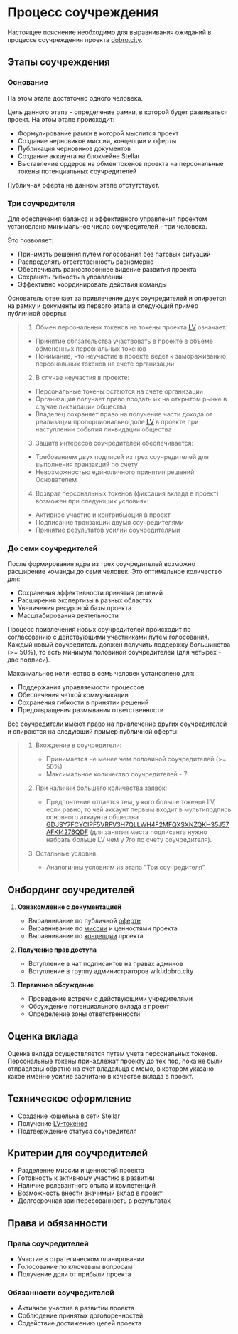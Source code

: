 # Процесс соучреждения

Настоящее пояснение необходимо для выравнивания ожиданий в процессе соучреждения проекта [dobro.city](https://dobro.city).

## Этапы соучреждения

### Основание

На этом этапе достаточно одного человека. 

Цель данного этапа - определение рамки, в которой будет развиваться проект. На этом этапе происходит:
- Формулирование рамки в которой мыслится проект
- Создание черновиков миссии, концепции и оферты
- Публикация черновиков документов
- Создание аккаунта на блокчейне Stellar
- Выставление ордеров на обмен токенов проекта на персональные токены потенциальных соучредителей 

Публичная оферта на данном этапе отстутствует. 

### Три соучредителя

Для обеспечения баланса и эффективного управления проектом установлено минимальное число соучредителей - три человека. 

Это позволяет:
- Принимать решения путём голосования без патовых ситуаций
- Распределять ответственность равномерно
- Обеспечивать разностороннее видение развития проекта
- Сохранять гибкость в управлении
- Эффективно координировать действия команды

Основатель отвечает за привлечение двух соучредителей и опирается на рамку и документы из первого этапа и следующий пример публичной оферты: 

> 1. Обмен персональных токенов на токены проекта [LV](https://stellar.expert/explorer/public/asset/LV-GDJSY7FCYCIPF5VRFV3H7QLLWH4F2MFQXSXNZQKH35J57AFKI4276QDF) означает:
>   - Принятие обязательства участвовать в проекте в объеме обмененных персональных токенов
>   - Понимание, что неучастие в проекте ведет к замораживанию персональных токенов на счете организации
> 2. В случае неучастия в проекте:
>   - Персональные токены остаются на счете организации
>   - Организация получает право продать их на открытом рынке в случае ликвидации общества
>   - Владелец сохраняет право на получение части дохода от реализации пропорционально доле [LV](https://stellar.expert/explorer/public/asset/LV-GDJSY7FCYCIPF5VRFV3H7QLLWH4F2MFQXSXNZQKH35J57AFKI4276QDF) в проекте при наступлении события ликвидации общества
> 3. Защита интересов соучредителей обеспечивается:
>   - Требованием двух подписей из трех соучредителей для выполнения транзакций по счету
>   - Невозможностью единоличного принятия решений Основателем
> 4. Возврат персональных токенов (фиксация вклада в проект) возможен при следующих условиях:
>   - Активное участие и контрибьюция в проект
>   - Подписание транзакции двумя соучредителями
>   - Принятие результатов усилий соучредителями

### До семи соучредителей

После формирования ядра из трех соучредителей возможно расширение команды до семи человек. Это оптимальное количество для:

- Сохранения эффективности принятия решений
- Расширения экспертизы в разных областях
- Увеличения ресурсной базы проекта
- Масштабирования деятельности

Процесс привлечения новых соучредителей происходит по согласованию с действующими участниками путем голосования. Каждый новый соучредитель должен получить поддержку большинства (>= 50%), то есть минимум половиной соучредителей (для четырех - две подписи). 

Максимальное количество в семь человек установлено для:
- Поддержания управляемости процессов
- Обеспечения четкой коммуникации
- Сохранения гибкости в принятии решений
- Предотвращения размывания ответственности

Все соучредители имеют право на привлечение других соучредителей и опираются на следующий пример публичной оферты: 

> 1. Вхождение в соучредители:
>    - Принимается не менее чем половиной соучредителей (>= 50%)
>    - Максимальное количество соучредителей - 7
>
> 2. При наличии большего количества заявок:
>    - Предпочтение отдается тем, у кого больше токенов LV, если равно, то чей аккаунт первым входит в мультиподпись основного аккаунта общества [GDJSY7FCYCIPF5VRFV3H7QLLWH4F2MFQXSXNZQKH35J57AFKI4276QDF](https://stellar.expert/explorer/public/account/GDJSY7FCYCIPF5VRFV3H7QLLWH4F2MFQXSXNZQKH35J57AFKI4276QDF) (для занятия места подписанта нужно набрать больше LV чем у 7го по счету соучредителя). 
>
> 3. Остальные условия:
>    - Аналогичны условиям из этапа "Три соучредителя"


## Онбординг соучредителей

1. **Ознакомление с документацией**
   - Выравнивание по публичной [оферте](/ru/home.md)
   - Выравнивание по [миссии](/ru/noble.md) и ценностями проекта
   - Выравнивание по [концепции](/ru/concept.md) проекта

2. **Получение прав доступа**
   - Вступление в чат подписантов на правах админов
   - Вступление в группу администраторов wiki.dobro.city

3. **Первичное обсуждение**
   - Проведение встречи с действующими учредителями
   - Обсуждение потенциального вклада в проект
   - Определение зоны ответственности

## Оценка вклада

Оценка вклада осуществляется путем учета персональных токенов. 
Персональные токены принадлежат проекту до тех пор, пока не были отправлены обратно на счет владельца с мемо, в котором указано какое именно усилие засчитано в качестве вклада в проект. 

## Техническое оформление
- Создание кошелька в сети Stellar
- Получение [LV-токенов](https://stellar.expert/explorer/public/asset/LV-GDJSY7FCYCIPF5VRFV3H7QLLWH4F2MFQXSXNZQKH35J57AFKI4276QDF)
- Подтверждение статуса соучредителя

## Критерии для соучредителей

- Разделение миссии и ценностей проекта
- Готовность к активному участию в развитии
- Наличие релевантного опыта и компетенций
- Возможность внести значимый вклад в проект
- Долгосрочная заинтересованность в результатах

## Права и обязанности

### Права соучредителей
- Участие в стратегическом планировании
- Голосование по ключевым вопросам
- Получение доли от прибыли проекта

### Обязанности соучредителей
- Активное участие в развитии проекта
- Соблюдение принятых договоренностей
- Содействие достижению целей проекта
